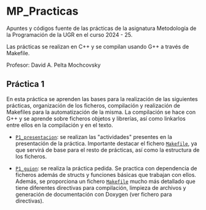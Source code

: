 # MP_Practicas

Apuntes y códigos fuente de las prácticas de la asignatura Metodología de la Programación de la UGR en el curso 2024 - 25.

Las prácticas se realizan en C++ y se compilan usando G++ a través de Makefile.

Profesor: David A. Pelta Mochcovsky

## Práctica 1  

En esta práctica se aprenden las bases para la realización de las siguientes prácticas, organización de los ficheros, compilación y realización de Makefiles para la automatización de la misma. La compilación se hace con G++ y se aprende sobre ficheros objetos y librerías, así como linkarlos entre ellos en la compilación y en el texto.

- [`P1_presentacion`](P1/P1_presentacion): se realizan las "actividades" presentes en la presentación de la práctica. Importante destacar el fichero [`Makefile`](P1/P1_presentacion/mp/Makefile), ya que servirá de base para el resto de prácticas, así como la estructura de los ficheros.  

- [`P1_guion`](P1/P1_guion): se realiza la práctica pedida. Se practica con dependencia de ficheros además de structs y funciones básicas que trabajan con ellos. Además, se proporciona un fichero [`Makefile`](P1/P1_guion/Makefile) mucho más detallado que tiene diferentes directivas para compilación, limpieza de archivos y generación de documentación con Doxygen (ver fichero para directivas).